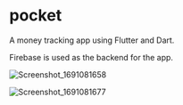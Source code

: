 # pocket

A money tracking app using Flutter and Dart.

Firebase is used as the backend for the app.



![Screenshot_1691081658](https://github.com/sanjaytejays/pocket/assets/97805537/e33cc212-9468-4b17-b28f-a846a1a7b857)

![Screenshot_1691081677](https://github.com/sanjaytejays/pocket/assets/97805537/8f4598ae-9266-4979-b305-d5a4f62b853a)



